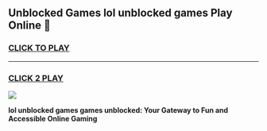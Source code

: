 
## Unblocked Games lol unblocked games Play Online 👋
<h3>
<a href="https://news.freeplayer.one?title=lol_unblocked_games&ref=17F">CLICK TO PLAY</a></h3>
<hr>

<h3>
<a href="https://news.freeplayer.one?title=lol_unblocked_games&ref=17F">CLICK 2 PLAY</a>
  
</h3>

<a href="https://news.freeplayer.one?title=lol_unblocked_games&ref=17F/"><img src="https://clearcache.store/games.png"></a>


**lol unblocked games games unblocked: Your Gateway to Fun and Accessible Online Gaming**
